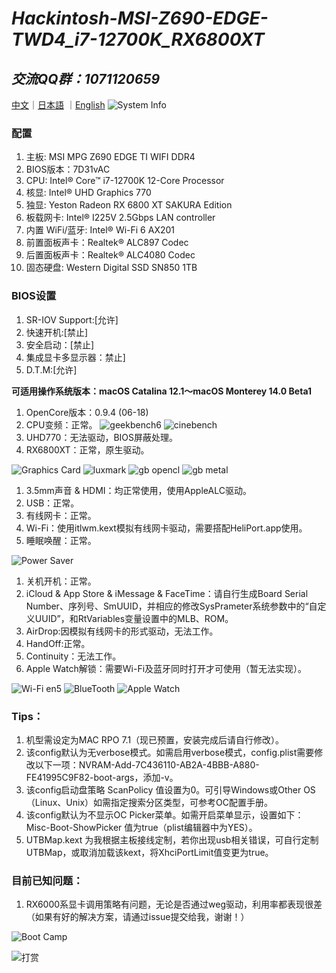 # *Hackintosh-MSI-Z690-EDGE-TWD4_i7-12700K_RX6800XT*

## *交流QQ群：1071120659*

[中文](https://github.com/igarashikenshin/Hackintosh-MSI-Z690-EDGE-TWD4_i7-12700K_RX6800XT/blob/main/README.md)｜[日本語](https://github.com/igarashikenshin/Hackintosh-MSI-Z690-EDGE-TWD4_i7-12700K_RX6800XT/blob/main/README_JP.md)
｜[English](https://github.com/igarashikenshin/Hackintosh-MSI-Z690-EDGE-TWD4_i7-12700K_RX6800XT/blob/main/README_EN.md)
![System Info](https://s2.loli.net/2023/06/19/JTV5tpZiK8vXCFg.png)


### 配置
1. 主板: MSI MPG Z690 EDGE TI WIFI DDR4
1. BIOS版本：7D31vAC
1. CPU: Intel® Core™ i7-12700K 12-Core Processor
1. 核显: Intel® UHD Graphics 770
1. 独显: Yeston Radeon RX 6800 XT SAKURA Edition
1. 板载网卡: Intel® I225V 2.5Gbps LAN controller
1. 内置 WiFi/蓝牙: Intel® Wi-Fi 6 AX201
1. 前置面板声卡：Realtek® ALC897 Codec
1. 后置面板声卡：Realtek® ALC4080 Codec
1. 固态硬盘: Western Digital SSD SN850 1TB

### BIOS设置
1. SR-IOV Support:[允许]
2. 快速开机:[禁止]
3. 安全启动：[禁止]
4. 集成显卡多显示器：禁止]
5. D.T.M:[允许]

**可适用操作系统版本：macOS Catalina 12.1～macOS Monterey 14.0 Beta1**

1. OpenCore版本：0.9.4 (06-18)
1. CPU变频：正常。
![geekbench6](https://s2.loli.net/2023/06/19/6Wbvf9dog5K7SwB.png)
![cinebench](https://s2.loli.net/2023/06/19/CBetHYmy1RIanFS.png)
1. UHD770：无法驱动，BIOS屏蔽处理。
1. RX6800XT：正常，原生驱动。

![Graphics Card](https://s2.loli.net/2023/06/19/DYcQ9q1nNiM4PE6.png)
![luxmark](https://s2.loli.net/2023/06/19/T2QaOfgnqC8rSsG.png)
![gb opencl](https://s2.loli.net/2023/06/19/U1rCegOkSd4AGZJ.png)
![gb metal](https://s2.loli.net/2023/06/19/GmXQZcosb3FxPtJ.png)

1. 3.5mm声音 & HDMI：均正常使用，使用AppleALC驱动。
2. USB：正常。
3. 有线网卡：正常。
4. Wi-Fi：使用itlwm.kext模拟有线网卡驱动，需要搭配HeliPort.app使用。
5. 睡眠唤醒：正常。

![Power Saver](https://s2.loli.net/2023/06/19/DlKsPrtFmwVfEqU.png)

1. 关机开机：正常。
2. iCloud & App Store & iMessage & FaceTime：请自行生成Board Serial Number、序列号、SmUUID，并相应的修改SysPrameter系统参数中的“自定义UUID”，和RtVariables变量设置中的MLB、ROM。
3. AirDrop:因模拟有线网卡的形式驱动，无法工作。
4. HandOff:正常。
5. Continuity：无法工作。
6. Apple Watch解锁：需要Wi-Fi及蓝牙同时打开才可使用（暂无法实现）。

![Wi-Fi en5](https://s2.loli.net/2023/06/19/B5Gkdyuxq2aLpnN.png)
![BlueTooth](https://s2.loli.net/2023/06/19/KDIOSrLo2sQgb9a.png)
![Apple Watch](https://s2.loli.net/2023/06/19/wW8C5gl4HTyEGcD.png)

### Tips：

1. 机型需设定为MAC RPO 7.1（现已预置，安装完成后请自行修改）。
1. 该config默认为无verbose模式。如需启用verbose模式，config.plist需要修改以下一项：NVRAM-Add-7C436110-AB2A-4BBB-A880-FE41995C9F82-boot-args，添加-v。
1. 该config启动盘策略 ScanPolicy 值设置为0。可引导Windows或Other OS（Linux、Unix）如需指定搜索分区类型，可参考OC配置手册。
1. 该config默认为不显示OC Picker菜单。如需开启菜单显示，设置如下：Misc-Boot-ShowPicker 值为true（plist编辑器中为YES）。
1. UTBMap.kext 为我根据主板接线定制，若你出现usb相关错误，可自行定制UTBMap，或取消加载该kext，将XhciPortLimit值变更为true。


### 目前已知问题：

1. RX6000系显卡调用策略有问题，无论是否通过weg驱动，利用率都表现很差（如果有好的解决方案，请通过issue提交给我，谢谢！）


![Boot Camp](https://s2.loli.net/2023/06/19/UpB186T3roGHkXJ.png)

![打赏](https://s3.bmp.ovh/imgs/2022/02/518d817d09e604ab.jpg)

